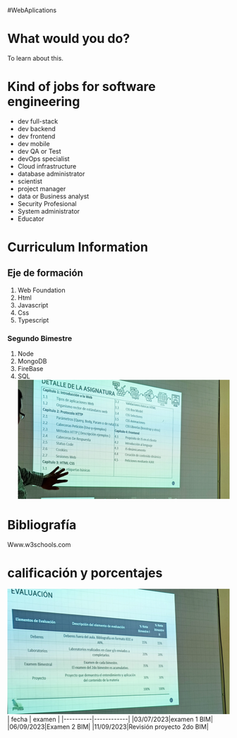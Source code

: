#WebAplications
# What would you do? 
To learn about this. 
# Kind of jobs for software engineering 
- dev full-stack 
- dev backend
- dev frontend 
- dev mobile
- dev QA or Test
- devOps specialist
- Cloud infrastructure 
- database administrator 
- scientist 
- project manager
- data or Business analyst 
- Security Profesional 
- System administrator 
- Educator 
# Curriculum Information 
## Eje de formación 
1. Web Foundation 
2. Html
3. Javascript 
4. Css
5. Typescript 
### Segundo Bimestre 
1. Node
2. MongoDB
3. FireBase
4. SQL
![image](/Images/IMG20230508151455.jpg)

# Bibliografía 
Www.w3schools.com
# calificación y porcentajes 
![image](/Images/IMG20230508151838.jpg)
|    fecha |  examen    |
|----------|------------|
|03/07/2023|examen 1 BIM|
|06/09/2023|Examen 2 BIM|
|11/09/2023|Revisión proyecto 2do BIM|

